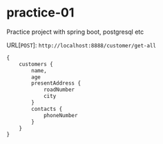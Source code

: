# practice-01

Practice project with spring boot, postgresql etc

URL[`POST`]: `http://localhost:8888/customer/get-all`

```graphql
{
	customers {
		name,
		age
		presentAddress {
			roadNumber
			city
		}
		contacts {
			phoneNumber
		}
	}
}
```
